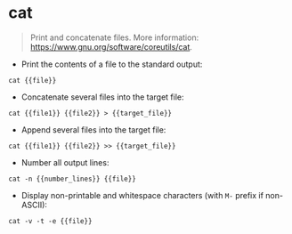 # cat

> Print and concatenate files.
> More information: <https://www.gnu.org/software/coreutils/cat>.

- Print the contents of a file to the standard output:

`cat {{file}}`

- Concatenate several files into the target file:

`cat {{file1}} {{file2}} > {{target_file}}`

- Append several files into the target file:

`cat {{file1}} {{file2}} >> {{target_file}}`

- Number all output lines:

`cat -n {{number_lines}} {{file}}`

- Display non-printable and whitespace characters (with `M-` prefix if non-ASCII):

`cat -v -t -e {{file}}`
